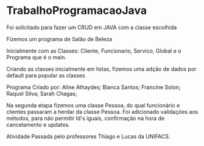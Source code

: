 # TrabalhoProgramacaoJava

Foi solicitado para fazer um CRUD em JAVA com a classe escolhida

Fizemos um programa de Salão de Beleza

Inicialmente com as Classes: Cliente, Funcionario, Servico, Global e o Programa que é o main.

Criando as classes inicialmente em listas, fizemos uma adção de dados por default para popular as classes

Programa Criado por:
Aline Athaydes;
Bianca Santos;
Francine Solon;
Raquel Silva;
Sarah Chagas;

Na segunda etapa fizemos uma classe Pessoa, do qual funcionário e clientes passaram a herdar da classe Pessoa.
Foi adicionado validações aos métodos, para não permitir Id's iguais, confirmação na hora de cancelamento e updates.

Atividade Passada pelo professores Thiago e Lucas da UNIFACS.
